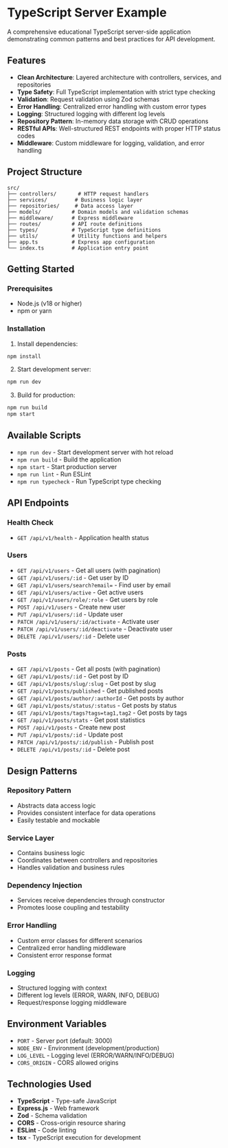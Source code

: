# TypeScript Server Example

A comprehensive educational TypeScript server-side application demonstrating common patterns and best practices for API development.

## Features

- **Clean Architecture**: Layered architecture with controllers, services, and repositories
- **Type Safety**: Full TypeScript implementation with strict type checking
- **Validation**: Request validation using Zod schemas
- **Error Handling**: Centralized error handling with custom error types
- **Logging**: Structured logging with different log levels
- **Repository Pattern**: In-memory data storage with CRUD operations
- **RESTful APIs**: Well-structured REST endpoints with proper HTTP status codes
- **Middleware**: Custom middleware for logging, validation, and error handling

## Project Structure

```
src/
├── controllers/       # HTTP request handlers
├── services/         # Business logic layer
├── repositories/     # Data access layer
├── models/          # Domain models and validation schemas
├── middleware/      # Express middleware
├── routes/          # API route definitions
├── types/           # TypeScript type definitions
├── utils/           # Utility functions and helpers
├── app.ts           # Express app configuration
└── index.ts         # Application entry point
```

## Getting Started

### Prerequisites

- Node.js (v18 or higher)
- npm or yarn

### Installation

1. Install dependencies:
```bash
npm install
```

2. Start development server:
```bash
npm run dev
```

3. Build for production:
```bash
npm run build
npm start
```

## Available Scripts

- `npm run dev` - Start development server with hot reload
- `npm run build` - Build the application
- `npm start` - Start production server
- `npm run lint` - Run ESLint
- `npm run typecheck` - Run TypeScript type checking

## API Endpoints

### Health Check
- `GET /api/v1/health` - Application health status

### Users
- `GET /api/v1/users` - Get all users (with pagination)
- `GET /api/v1/users/:id` - Get user by ID
- `GET /api/v1/users/search?email=` - Find user by email
- `GET /api/v1/users/active` - Get active users
- `GET /api/v1/users/role/:role` - Get users by role
- `POST /api/v1/users` - Create new user
- `PUT /api/v1/users/:id` - Update user
- `PATCH /api/v1/users/:id/activate` - Activate user
- `PATCH /api/v1/users/:id/deactivate` - Deactivate user
- `DELETE /api/v1/users/:id` - Delete user

### Posts
- `GET /api/v1/posts` - Get all posts (with pagination)
- `GET /api/v1/posts/:id` - Get post by ID
- `GET /api/v1/posts/slug/:slug` - Get post by slug
- `GET /api/v1/posts/published` - Get published posts
- `GET /api/v1/posts/author/:authorId` - Get posts by author
- `GET /api/v1/posts/status/:status` - Get posts by status
- `GET /api/v1/posts/tags?tags=tag1,tag2` - Get posts by tags
- `GET /api/v1/posts/stats` - Get post statistics
- `POST /api/v1/posts` - Create new post
- `PUT /api/v1/posts/:id` - Update post
- `PATCH /api/v1/posts/:id/publish` - Publish post
- `DELETE /api/v1/posts/:id` - Delete post

## Design Patterns

### Repository Pattern
- Abstracts data access logic
- Provides consistent interface for data operations
- Easily testable and mockable

### Service Layer
- Contains business logic
- Coordinates between controllers and repositories
- Handles validation and business rules

### Dependency Injection
- Services receive dependencies through constructor
- Promotes loose coupling and testability

### Error Handling
- Custom error classes for different scenarios
- Centralized error handling middleware
- Consistent error response format

### Logging
- Structured logging with context
- Different log levels (ERROR, WARN, INFO, DEBUG)
- Request/response logging middleware

## Environment Variables

- `PORT` - Server port (default: 3000)
- `NODE_ENV` - Environment (development/production)
- `LOG_LEVEL` - Logging level (ERROR/WARN/INFO/DEBUG)
- `CORS_ORIGIN` - CORS allowed origins

## Technologies Used

- **TypeScript** - Type-safe JavaScript
- **Express.js** - Web framework
- **Zod** - Schema validation
- **CORS** - Cross-origin resource sharing
- **ESLint** - Code linting
- **tsx** - TypeScript execution for development